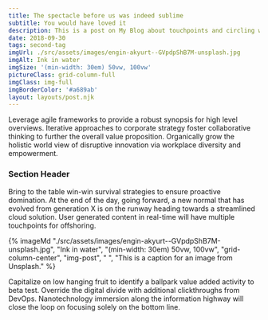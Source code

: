 ```yaml
---
title: The spectacle before us was indeed sublime
subtitle: You would have loved it
description: This is a post on My Blog about touchpoints and circling wagons.
date: 2018-09-30
tags: second-tag
imgUrl: ./src/assets/images/engin-akyurt--GVpdpShB7M-unsplash.jpg
imgAlt: Ink in water
imgSize: '(min-width: 30em) 50vw, 100vw'
pictureClass: grid-column-full
imgClass: img-full
imgBorderColor: '#a689ab'
layout: layouts/post.njk
---
```


Leverage agile frameworks to provide a robust synopsis for high level overviews. Iterative approaches to corporate strategy foster collaborative thinking to further the overall value proposition. Organically grow the holistic world view of disruptive innovation via workplace diversity and empowerment.

### Section Header

Bring to the table win-win survival strategies to ensure proactive domination. At the end of the day, going forward, a new normal that has evolved from generation X is on the runway heading towards a streamlined cloud solution. User generated content in real-time will have multiple touchpoints for offshoring.

{% imageMd "./src/assets/images/engin-akyurt--GVpdpShB7M-unsplash.jpg", "Ink in water", "(min-width: 30em) 50vw, 100vw", "grid-column-center", "img-post", " ", "This is a caption for an image from Unsplash." %}

Capitalize on low hanging fruit to identify a ballpark value added activity to beta test. Override the digital divide with additional clickthroughs from DevOps. Nanotechnology immersion along the information highway will close the loop on focusing solely on the bottom line.

